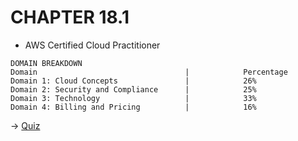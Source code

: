 # CHAPTER 18.1
- AWS Certified Cloud Practitioner

```
DOMAIN BREAKDOWN
Domain                                 |            Percentage
Domain 1: Cloud Concepts               |            26%
Domain 2: Security and Compliance      |            25%
Domain 3: Technology                   |            33%
Domain 4: Billing and Pricing          |            16%
```

-> [Quiz](https://github.com/darkness0710/note-aws-certification-aa/blob/main/aws-certified-cloud-practitioner/quiz.md)
